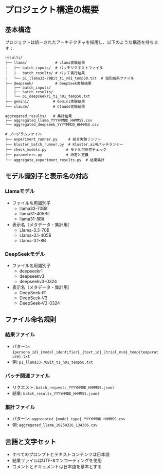 # プロジェクト構造の概要

## 基本構造

プロジェクトは統一されたアーキテクチャを採用し、以下のような構造を持ちます：

```
results/
├── llama/             # Llama実験結果
│   ├── batch_inputs/  # バッチリクエストファイル
│   ├── batch_results/ # バッチ実行結果
│   └── p1_llama33-70Bit_t1_n01_temp50.txt  # 個別結果ファイル
├── deepseek/          # DeepSeek実験結果
│   ├── batch_inputs/
│   ├── batch_results/
│   └── p1_deepseekr1_t1_n01_temp50.txt
├── gemini/           # Gemini実験結果
└── claude/           # Claude実験結果

aggregated_results/   # 集計結果
├── aggregated_llama_YYYYMMDD_HHMMSS.csv
└── aggregated_deepseek_YYYYMMDD_HHMMSS.csv

# プログラムファイル
├── experiment_runner.py     # 統合実験ランナー
├── kluster_batch_runner.py  # Kluster.ai用バッチランナー
├── check_models.py         # モデル可用性チェック
├── parameters.py           # 設定と定義
└── aggregate_experiment_results.py  # 結果集計
```

## モデル識別子と表示名の対応

### Llamaモデル
- ファイル名用識別子
  - llama33-70Bit
  - llama31-405Bit
  - llama31-8Bit
- 表示名（メタデータ・集計用）
  - Llama-3.3-70B
  - Llama-3.1-405B
  - Llama-3.1-8B

### DeepSeekモデル
- ファイル名用識別子
  - deepseekr1
  - deepseekv3
  - deepseekv3-0324
- 表示名（メタデータ・集計用）
  - DeepSeek-R1
  - DeepSeek-V3
  - DeepSeek-V3-0324

## ファイル命名規則

### 結果ファイル
- パターン: `{persona_id}_{model_identifier}_{text_id}_{trial_num}_temp{temperature}.txt`
- 例: `p1_llama33-70Bit_t1_n01_temp50.txt`

### バッチ関連ファイル
- リクエスト: `batch_requests_YYYYMMDD_HHMMSS.jsonl`
- 結果: `batch_results_YYYYMMDD_HHMMSS.jsonl`

### 集計ファイル
- パターン: `aggregated_{model_type}_YYYYMMDD_HHMMSS.csv`
- 例: `aggregated_llama_20250326_134306.csv`

## 言語と文字セット

- すべてのプロンプトとテキストコンテンツは日本語
- 結果ファイルはUTF-8エンコーディングを使用
- コメントとドキュメントは日本語を基本とする
